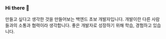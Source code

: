 ### Hi there 👋

만들고 싶다고 생각한 것을 만들어보는 백엔드 초보 개발자입니다.
개발이란 다른 사람들과의 소통과 협력이라 생각합니다.
좋은 개발자로 성장하기 위해 학습, 경험하고 있습니다.
<!--
**devpumila/devpumila** is a ✨ _special_ ✨ repository because its `README.md` (this file) appears on your GitHub profile.

Here are some ideas to get you started:

- 🔭 I’m currently working on ...
- 🌱 I’m currently learning ...
- 👯 I’m looking to collaborate on ...
- 🤔 I’m looking for help with ...
- 💬 Ask me about ...
- 📫 How to reach me: ...
- 😄 Pronouns: ...
- ⚡ Fun fact: ...
-->
